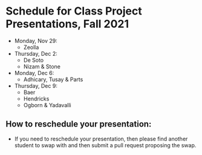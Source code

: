 # Schedule for Class Project Presentations, Fall 2021

- Monday, Nov 29:
  - Zeolla
- Thursday, Dec 2:
  - De Soto
  - Nizam & Stone
- Monday, Dec 6:
  - Adhicary, Tusay & Parts
- Thursday, Dec 9:
  - Baer
  - Hendricks
  - Ogborn & Yadavalli

## How to reschedule your presentation:
- If you need to reschedule your presentation, then please find another student to swap with and then submit a pull request proposing the swap.


